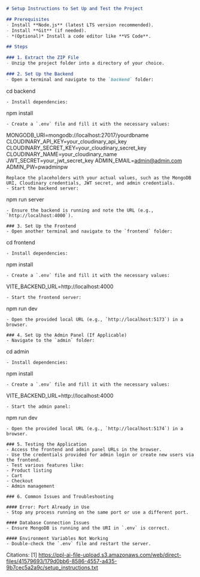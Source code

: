 ```markdown
# Setup Instructions to Set Up and Test the Project

## Prerequisites
- Install **Node.js** (latest LTS version recommended).
- Install **Git** (if needed).
- *(Optional)* Install a code editor like **VS Code**.

## Steps

### 1. Extract the ZIP File
- Unzip the project folder into a directory of your choice.

### 2. Set Up the Backend
- Open a terminal and navigate to the `backend` folder:
  ```
  cd backend
  ```
- Install dependencies:
  ```
  npm install
  ```
- Create a `.env` file and fill it with the necessary values:
  ```
  MONGODB_URI=mongodb://localhost:27017/yourdbname
  CLOUDINARY_API_KEY=your_cloudinary_api_key
  CLOUDINARY_SECRET_KEY=your_cloudinary_secret_key
  CLOUDINARY_NAME=your_cloudinary_name
  JWT_SECRET=your_jwt_secret_key
  ADMIN_EMAIL=admin@admin.com
  ADMIN_PW=pwadminpw
  ```
  Replace the placeholders with your actual values, such as the MongoDB URI, Cloudinary credentials, JWT secret, and admin credentials.
- Start the backend server:
  ```
  npm run server
  ```
- Ensure the backend is running and note the URL (e.g., `http://localhost:4000`).

### 3. Set Up the Frontend
- Open another terminal and navigate to the `frontend` folder:
  ```
  cd frontend
  ```
- Install dependencies:
  ```
  npm install
  ```
- Create a `.env` file and fill it with the necessary values:
  ```
  VITE_BACKEND_URL=http://localhost:4000
  ```
- Start the frontend server:
  ```
  npm run dev
  ```
- Open the provided local URL (e.g., `http://localhost:5173`) in a browser.

### 4. Set Up the Admin Panel (If Applicable)
- Navigate to the `admin` folder:
  ```
  cd admin
  ```
- Install dependencies:
  ```
  npm install
  ```
- Create a `.env` file and fill it with the necessary values:
  ```
  VITE_BACKEND_URL=http://localhost:4000
  ```
- Start the admin panel:
  ```
  npm run dev
  ```
- Open the provided local URL (e.g., `http://localhost:5174`) in a browser.

### 5. Testing the Application
- Access the frontend and admin panel URLs in the browser.
- Use the credentials provided for admin login or create new users via the frontend.
- Test various features like:
  - Product listing  
  - Cart  
  - Checkout  
  - Admin management  

### 6. Common Issues and Troubleshooting

#### Error: Port Already in Use  
- Stop any process running on the same port or use a different port.

#### Database Connection Issues  
- Ensure MongoDB is running and the URI in `.env` is correct.

#### Environment Variables Not Working  
- Double-check the `.env` file and restart the server.
```

Citations:
[1] https://ppl-ai-file-upload.s3.amazonaws.com/web/direct-files/41579693/179d0bb6-8586-4557-a435-9b7cec5a2a9c/setup_instructions.txt
